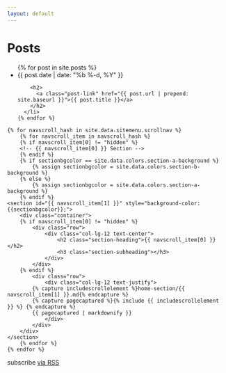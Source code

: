 ```yaml
---
layout: default
---
```


<div class="home">

  <h1 class="page-heading">Posts</h1>

  <ul class="post-list">
    {% for post in site.posts %}
      <li>
        <span class="post-meta">{{ post.date | date: "%b %-d, %Y" }}</span>

        <h2>
          <a class="post-link" href="{{ post.url | prepend: site.baseurl }}">{{ post.title }}</a>
        </h2>
      </li>
    {% endfor %}
  </ul>

    {% for navscroll_hash in site.data.sitemenu.scrollnav %}
        {% for navscroll_item in navscroll_hash %}
        {% if navscroll_item[0] != "hidden" %}
        <!-- {{ navscroll_item[0] }} Section -->
        {% endif %}
        {% if sectionbgcolor == site.data.colors.section-a-background %}
            {% assign sectionbgcolor = site.data.colors.section-b-background %}
        {% else %}
            {% assign sectionbgcolor = site.data.colors.section-a-background %}
        {% endif %}
    <section id="{{ navscroll_item[1] }}" style="background-color:{{sectionbgcolor}};">
        <div class="container">
        {% if navscroll_item[0] != "hidden" %}
            <div class="row">
                <div class="col-lg-12 text-center">
                    <h2 class="section-heading">{{ navscroll_item[0] }}</h2>
                    <h3 class="section-subheading"></h3>
                </div>
            </div>
        {% endif %}
            <div class="row">
                <div class="col-lg-12 text-justify">
            {% capture includescrollelement %}home-section/{{ navscroll_item[1] }}.md{% endcapture %}
            {% capture pagecaptured %}{% include {{ includescrollelement }} %} {% endcapture %}
            {{ pagecaptured | markdownify }}
                </div>
            </div>
        </div>
    </section>
        {% endfor %}
    {% endfor %}


  <p class="rss-subscribe">subscribe <a href="{{ "/feed.xml" | prepend: site.baseurl }}">via RSS</a></p>

</div>
